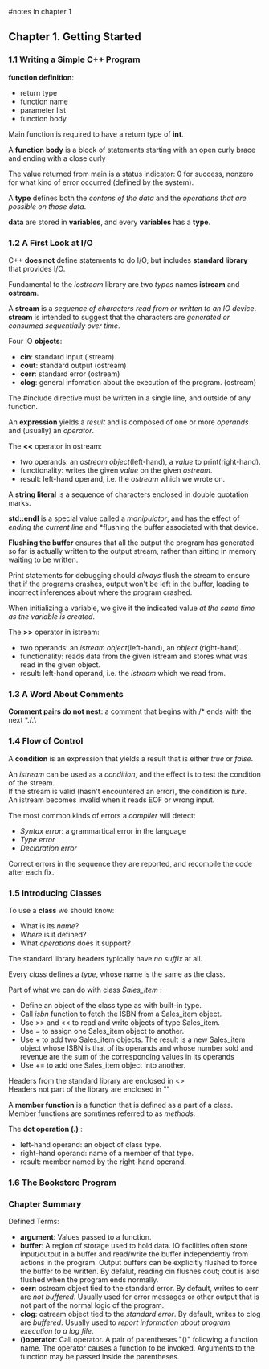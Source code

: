 #notes in chapter 1

## Chapter 1. Getting Started

### 1.1 Writing a Simple C++ Program

**function definition**:
 * return type
 * function name
 * parameter list
 * function body
  
Main function is required to have a return type of **int**.

A **function body** is a block of statements starting with an open curly brace and ending with a close curly

The value returned from main is a status indicator: 0 for success, nonzero for what kind of error occurred (defined by the system).

A **type** defines both the *contens of the data* and the *operations that are possible on those data*.

**data** are stored in **variables**, and every **variables** has a **type**.


### 1.2 A First Look at I/O

C++ **does not** define statements to do I/O, but includes **standard library** that provides I/O.

Fundamental to the *iostream* library are two *types* names **istream** and **ostream**.

A **stream** is a *sequence of characters read from or written to an IO device*.
**stream** is intended to suggest that the characters are *generated or consumed sequentially over time*.

Four IO **objects**:
* **cin**: standard input (istream)
* **cout**: standard output (ostream)
* **cerr**: standard error (ostream)
* **clog**: general infomation about the execution of the program. (ostream)

The #include directive must be written in a single line, and outside of any function.

An **expression** yields a *result* and is composed of one or more *operands* and (usually) an *operator*.

The **<<** operator in ostream:
* two operands: an *ostream object*(left-hand), a *value* to print(right-hand). 
* functionality: writes the given *value* on the given *ostream*.
* result: left-hand operand, i.e. the *ostream* which we wrote on.

A **string literal** is a sequence of characters enclosed in double quotation marks.

**std::endl** is a special value called a *manipulator*, and has the effect of *ending the current line* and *flushing the buffer associated with that device.

**Flushing the buffer** ensures that all the output the program has generated so far is actually written to the output stream, rather than sitting in memory waiting to be written.

Print statements for debugging should *always* flush the stream to ensure that if the programs crashes, output won't be left in the buffer, leading to incorrect inferences about where the program crashed.
 
When initializing a variable, we give it the indicated value *at the same time as the variable is created*.
 
The **>>** operator in istream:
* two operands: an *istream object*(left-hand), an *object* (right-hand). 
* functionality: reads data from the given istream and stores what was read in the given object.
* result: left-hand operand, i.e. the *istream* which we read from.


### 1.3 A Word About Comments

**Comment pairs do not nest**: a comment that begins with /* ends with the next *./.\


### 1.4 Flow of Control

A **condition** is an expression that yields a result that is either *true* or *false*.

An *istream* can be used as a *condition*, and the effect is to test the condition of the stream.  
If the stream is valid (hasn't encountered an error), the condition is *ture*.  
An istream becomes invalid when it reads EOF or wrong input.

The most common kinds of errors a *compiler* will detect:
* *Syntax error*: a grammartical error in the language
* *Type error*
* *Declaration error*

Correct errors in the sequence they are reported, and recompile the code after each fix.


### 1.5 Introducing Classes

To use a **class** we should know:
* What is its *name*?
* *Where* is it defined?
* What *operations* does it support?

The standard library headers typically have *no suffix* at all.

Every *class* defines a *type*, whose name is the same as the class.

Part of what we can do with class *Sales_item* :
* Define an object of the class type as with built-in type.
* Call *isbn* function to fetch the ISBN from a Sales_item object.
* Use >> and << to read and write objects of type Sales_item.
* Use = to assign one Sales_item object to another.
* Use + to add two Sales_item objects. The result is a new Sales_item object whose ISBN is that of its operands and whose number sold and revenue are the sum of the corresponding values in its operands
* Use += to add one Sales_item object into another.

Headers from the standard library are enclosed in <>  
Headers not part of the library are enclosed in ""

A **member function** is a function that is defined as a part of a class.  
Member functions are somtimes referred to as *methods*.

The **dot operation (.)** :
* left-hand operand: an object of class type.
* right-hand operand: name of a member of that type.
* result: member named by the right-hand operand.


### 1.6 The Bookstore Program

### Chapter Summary

Defined Terms:
* **argument**: Values passed to a function.
* **buffer**: A region of storage used to hold data.
    IO facilities often store input/output in a buffer and read/write the buffer independently from actions in the program.
    Output buffers can be explicitly flushed to force the buffer to be written.
    By defalut, reading cin flushes cout; cout is also flushed when the program ends normally.
* **cerr**: ostream object tied to the standard error.
    By default, writes to cerr are *not buffered*.
    Usually used for error messages or other output that is not part of the normal logic of the program.
* **clog**: ostream object tied to the *standard error*.
    By default, writes to clog are *buffered*.
    Usually used to *report information about program execution to a log file*.
* **()operator**: Call operator. A pair of parentheses "()" following a function name.
    The operator causes a function to be invoked.
    Arguments to the function may be passed inside the parentheses.
    
